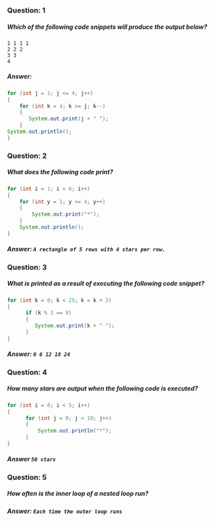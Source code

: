 ### Question: 1
##### Which of the following code snippets will produce the output below?
```
1 1 1 1 
2 2 2 
3 3 
4
```

##### Answer: 
```java
for (int j = 1; j <= 4; j++) 
{
    for (int k = 4; k >= j; k--) 
    {
       System.out.print(j + " ");
    }
System.out.println();
}
```

### Question: 2
##### What does the following code print?
```java
for (int i = 1; i < 6; i++)
{
    for (int y = 1; y <= 4; y++)
    {
        System.out.print("*");
    }
    System.out.println();
}
```

##### Answer: `A rectangle of 5 rows with 4 stars per row.`

### Question: 3
##### What is printed as a result of executing the following code snippet?
```java
for (int k = 0; k < 25; k = k + 2)
{
      if (k % 3 == 0)
      {
         System.out.print(k + " ");
      }
}
```

##### Answer: `0 6 12 18 24`

### Question: 4
##### How many stars are output when the following code is executed?
```java
for (int i = 0; i < 5; i++) 
{
      for (int j = 0; j < 10; j++)
      {
          System.out.println("*");
      }
}
```

##### Answer `50 stars`

### Question: 5
##### How often is the inner loop of a nested loop run?

##### Answer: `Each time the outer loop runs`